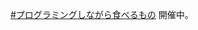 [#プログラミングしながら食べるもの](https://qiitadon.com/web/timelines/tag/%E3%83%97%E3%83%AD%E3%82%B0%E3%83%A9%E3%83%9F%E3%83%B3%E3%82%B0%E3%81%97%E3%81%AA%E3%81%8C%E3%82%89%E9%A3%9F%E3%81%B9%E3%82%8B%E3%82%82%E3%81%AE)
開催中。
